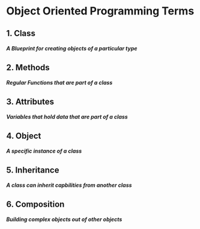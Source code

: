 # Object Oriented Programming Terms

## 1. Class 
##### A Blueprint for creating objects of a particular type
## 2. Methods
##### Regular Functions that are part of a class
## 3. Attributes
##### Variables that hold data that are part of a class
## 4. Object
##### A specific instance of a class
## 5. Inheritance
##### A class can inherit capbilities from another class
## 6. Composition
##### Building complex objects out of other objects